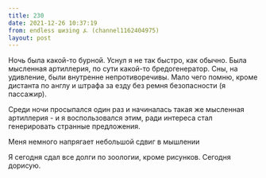```yaml
---
title: 230
date: 2021-12-26 10:37:19
from: endless шизing ⍼ (channel1162404975)
layout: post
---
```


Ночь была какой-то бурной. Уснул я не так быстро, как обычно. Была мысленная артиллерия, по сути какой-то бредогенератор.
Сны, на удивление, были внутренне непротиворечивы. Мало чего помню, кроме дистанта по англу и штрафа за езду без ремня безопасности (я пассажир).

Среди ночи просыпался один раз и начиналась такая же мысленная артиллерия - и я воспользовался этим, ради интереса стал генерировать странные предложения.

Меня немного напрягает небольшой сдвиг в мышлении

Я сегодня сдал все долги по зоологии, кроме рисунков. Сегодня дорисую.

